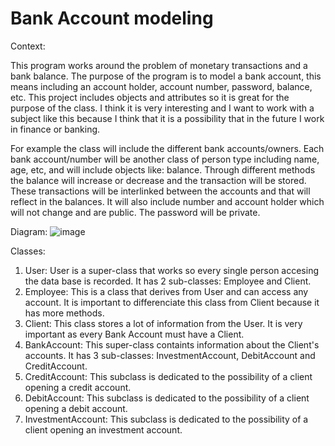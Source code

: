 # Bank Account modeling

Context:

This program works around the problem of monetary transactions and a bank balance. The purpose of the program is to model a bank account, 
this means including an account holder, account number, password, balance, etc. This project includes objects and attributes so it is great 
for the purpose of the class. I think it is very interesting and I want to work with a subject like this because I think that it is a possibility 
that in the future I work in finance or banking.

For example the class will include the different bank accounts/owners. Each bank account/number will be another class of person type including name, age, etc, and will include objects like: balance. Through different methods the balance will increase or decrease and the transaction will be stored. These transactions will be interlinked between the accounts and that will reflect in the balances. It will also include number and account holder which will not change and are public. The password will be private. 

Diagram:
![image](https://github.com/user-attachments/assets/3b0c18be-5b03-408a-acd3-ab76d9ce4312)

Classes:
1. User: User is a super-class that works so every single person accesing the data base is recorded. It has 2 sub-classes: Employee and Client.
2. Employee: This is a class that derives from User and can access any account. It is important to differenciate this class from Client because it has more methods.
3. Client: This class stores a lot of information from the User. It is very important as every Bank Account must have a Client.
4. BankAccount: This super-class containts information about the Client's accounts. It has 3 sub-classes: InvestmentAccount, DebitAccount and CreditAccount.
5. CreditAccount: This subclass is dedicated to the possibility of a client opening a credit account.
6. DebitAccount: This subclass is dedicated to the possibility of a client opening a debit account.
7. InvestmentAccount: This subclass is dedicated to the possibility of a client opening an investment account.

